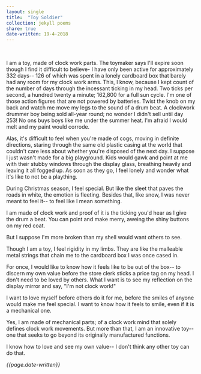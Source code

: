 ```yaml
---
layout: single
title:  "Toy Soldier" 
collection: jekyll poems
share: true
date-written: 19-4-2018
---
```


&nbsp;
&nbsp;


<p>
I am a toy, made of clock work parts. The toymaker says I'll expire soon though I find it difficult to believe- I have only been active for approximately 332 days-- 126 of which was spent in a lonely cardboard box that barely had any room for my clock work arms. This, I know, because I kept count of the number of days through the incessant ticking in my head. Two ticks per second, a hundred twenty a minute; 162,800 for a full sun cycle. I'm one of those action figures that are not powered by batteries. Twist the knob on my back and watch me move my legs to the sound of a drum beat. A clockwork drummer boy being sold all-year round; no wonder I didn't sell until day 253! No ons buys boys like me under the summer heat. I'm afraid I would melt and my paint would corrode.
</p>

<p>
Alas, it's difficult to feel when you're made of cogs, moving in definite directions, staring through the same old plastic casing at the world that couldn't care less about whether you're disposed of the next day. I suppose I just wasn't made for a big playground. Kids would gawk and point at me with their stubby windows through the display glass, breathing heavily and leaving it all fogged up. As soon as they go, I feel lonely and wonder what it's like to not be a plaything. 
</p>

<p>
During Christmas season, I feel special. But like the sleet that paves the roads in white, the emotion is fleeting. Besides that, like snow, I was never meant to feel it-- to feel like I mean something.
</p>

<p>
I am made of clock work and proof of it is the ticking you'd hear as I give the drum a beat. You can point and make merry, aweing the shiny buttons on my red coat. 
</p>

<p>
But I suppose I'm more broken than my shell would want others to see.
</p>

<p>
Though I am a toy, I feel rigidity in my limbs. They are like the malleable metal strings that chain me to the cardboard box I was once cased in.
</p>

<p>
For once, I would like to know how it feels like to be out of the box-- to discern my own value before the store clerk sticks a price tag on my head. I don't need to be loved by others. What I want is to see my reflection on the display mirror and say,  "I'm not clock work!" 
</p>

<p>
I want to love myself before others do it for me, before the smiles of anyone would make me feel special. I want to know how it feels to smile, even if it is a mechanical one.
</p>

<p>
Yes, I am made of mechanical parts; of a clock work mind that solely defines clock work movements. But more than that, I am an innovative toy-- one that seeks to go beyond its originally manufactured functions.
</p>

<p>
I know how to love and see my own value-- I don't think any other toy can do that.
</p>
<em> {{page.date-written}} </em>
